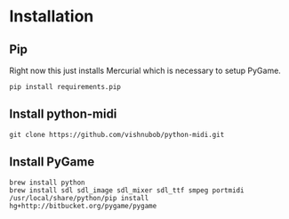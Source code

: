# Installation

## Pip

Right now this just installs Mercurial which is necessary to setup PyGame.

    pip install requirements.pip

## Install python-midi

    git clone https://github.com/vishnubob/python-midi.git

## Install PyGame

    brew install python
    brew install sdl sdl_image sdl_mixer sdl_ttf smpeg portmidi
    /usr/local/share/python/pip install hg+http://bitbucket.org/pygame/pygame